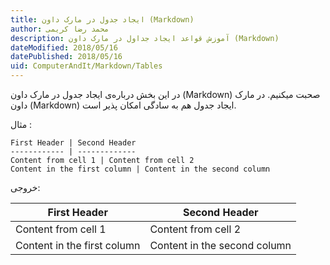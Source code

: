 ```yaml
---
title: ایجاد جدول در مارک داون (Markdown)  
author: محمد رضا کریمی  
description: آموزش قواعد ایجاد جداول در مارک داون (Markdown)  
dateModified: 2018/05/16  
datePublished: 2018/05/16  
uid: ComputerAndIt/Markdown/Tables  
---
```


در این بخش درباره‌ی ایجاد جدول در مارک داون (Markdown) صحبت میکنیم. در مارک داون (Markdown) ایجاد جدول هم به سادگی امکان پذیر است.

مثال :

```
First Header | Second Header
------------ | -------------
Content from cell 1 | Content from cell 2
Content in the first column | Content in the second column
```
خروجی:

First Header | Second Header
------------ | -------------
Content from cell 1 | Content from cell 2
Content in the first column | Content in the second column

